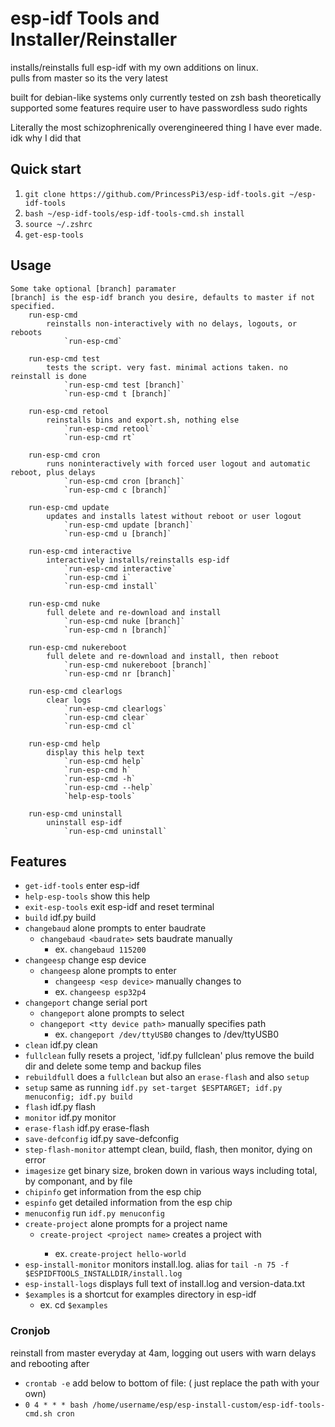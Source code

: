 # esp-idf Tools and Installer/Reinstaller
installs/reinstalls full esp-idf with my own additions on linux.  
pulls from master so its the very latest

built for debian-like systems
only currently tested on zsh bash theoretically supported
some features require user to have passwordless sudo rights  
  
Literally the most schizophrenically overengineered thing I have ever made. idk why I did that  

## Quick start
1. `git clone https://github.com/PrincessPi3/esp-idf-tools.git ~/esp-idf-tools`  
2. `bash ~/esp-idf-tools/esp-idf-tools-cmd.sh install`  
3. `source ~/.zshrc`
4. `get-esp-tools`  

## Usage
```
Some take optional [branch] paramater  
[branch] is the esp-idf branch you desire, defaults to master if not specified.
	run-esp-cmd
		reinstalls non-interactively with no delays, logouts, or reboots
			`run-esp-cmd`

	run-esp-cmd test
		tests the script. very fast. minimal actions taken. no reinstall is done
			`run-esp-cmd test [branch]`
			`run-esp-cmd t [branch]`

	run-esp-cmd retool
	    reinstalls bins and export.sh, nothing else
		    `run-esp-cmd retool`
			`run-esp-cmd rt`

	run-esp-cmd cron
		runs noninteractively with forced user logout and automatic reboot, plus delays
		    `run-esp-cmd cron [branch]`
			`run-esp-cmd c [branch]`

	run-esp-cmd update
		updates and installs latest without reboot or user logout
			`run-esp-cmd update [branch]`
			`run-esp-cmd u [branch]`

	run-esp-cmd interactive
		interactively installs/reinstalls esp-idf
		    `run-esp-cmd interactive`
			`run-esp-cmd i`
			`run-esp-cmd install`

	run-esp-cmd nuke
		full delete and re-download and install
			`run-esp-cmd nuke [branch]`
			`run-esp-cmd n [branch]`
	
	run-esp-cmd nukereboot
		full delete and re-download and install, then reboot
			`run-esp-cmd nukereboot [branch]`
			`run-esp-cmd nr [branch]`

	run-esp-cmd clearlogs
		clear logs
			`run-esp-cmd clearlogs`
			`run-esp-cmd clear`
			`run-esp-cmd cl`

	run-esp-cmd help
		display this help text
			`run-esp-cmd help`
			`run-esp-cmd h`
			`run-esp-cmd -h`
			`run-esp-cmd --help`
			`help-esp-tools`

	run-esp-cmd uninstall
		uninstall esp-idf
			`run-esp-cmd uninstall`
```

## Features
* `get-idf-tools` enter esp-idf
* `help-esp-tools` show this help
* `exit-esp-tools` exit esp-idf and reset terminal
* `build` idf.py build  
* `changebaud` alone prompts to enter baudrate
	* `changebaud <baudrate>` sets baudrate manually
		* ex. `changebaud 115200`
* `changeesp` change esp device
	* `changeesp` alone prompts to enter
		* `changeesp <esp device>` manually changes to <esp device>
		* ex. `changeesp esp32p4`
* `changeport` change serial port
	* `changeport` alone prompts to select
	* `changeport <tty device path>` manually specifies path
		* ex. `changeport /dev/ttyUSB0` changes to /dev/ttyUSB0
* `clean` idf.py clean  
* `fullclean` fully resets a project, 'idf.py fullclean' plus remove the build dir and delete some temp and backup files  
* `rebuildfull` does a `fullclean` but also an `erase-flash` and also `setup`  
* `setup` same as running `idf.py set-target $ESPTARGET; idf.py menuconfig; idf.py build`  
* `flash` idf.py flash  
* `monitor` idf.py monitor  
* `erase-flash` idf.py erase-flash  
* `save-defconfig` idf.py save-defconfig  
* `step-flash-monitor` attempt clean, build, flash, then monitor, dying on error  
* `imagesize` get binary size, broken down in various ways including total, by componant, and by file
* `chipinfo` get information from the esp chip
* `espinfo` get detailed information from the esp chip
* `menuconfig` run `idf.py menuconfig`
* `create-project` alone prompts for a project name
	* `create-project <project name>` creates a project with <project name>
		* ex. `create-project hello-world`
* `esp-install-monitor` monitors install.log. alias for `tail -n 75 -f $ESPIDFTOOLS_INSTALLDIR/install.log`
* `esp-install-logs` displays full text of install.log and version-data.txt
* `$examples` is a shortcut for examples directory in esp-idf
	* ex. cd `$examples`

### Cronjob
reinstall from master everyday at 4am, logging out users with warn delays and rebooting after
* `crontab -e`
add below to bottom of file:
( just replace the path with your own)
* `0 4 * * * bash /home/username/esp/esp-install-custom/esp-idf-tools-cmd.sh cron`